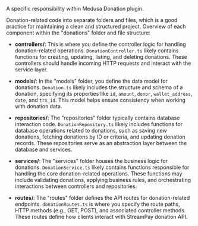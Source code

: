 A specific responsibility within Medusa Donation plugin.

Donation-related code into separate folders and files, which is a good practice for maintaining a clean and structured project. Overview of each component within the "donations" folder and file structure:

- **controllers/**: This is where you define the controller logic for handling donation-related operations. `DonationController.ts` likely contains functions for creating, updating, listing, and deleting donations. These controllers should handle incoming HTTP requests and interact with the service layer.

- **models/**: In the "models" folder, you define the data model for donations. `Donation.ts` likely includes the structure and schema of a donation, specifying its properties like `id`, `amount`, `donor`, `wallet_address`, `date`, and `trx_id`. This model helps ensure consistency when working with donation data.

- **repositories/**: The "repositories" folder typically contains database interaction code. `DonationRepository.ts` likely includes functions for database operations related to donations, such as saving new donations, fetching donations by ID or criteria, and updating donation records. These repositories serve as an abstraction layer between the database and services.

- **services/**: The "services" folder houses the business logic for donations. `DonationService.ts` likely contains functions responsible for handling the core donation-related operations. These functions may include validating donations, applying business rules, and orchestrating interactions between controllers and repositories.

- **routes/**: The "routes" folder defines the API routes for donation-related endpoints. `donationRoutes.ts` is where you specify the route paths, HTTP methods (e.g., GET, POST), and associated controller methods. These routes define how clients interact with StreamPay donation API.
